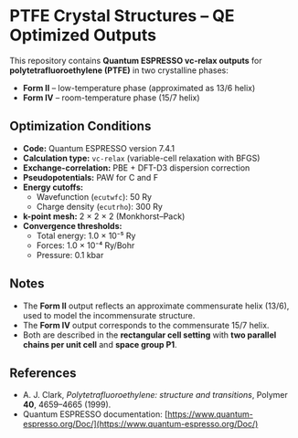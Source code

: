 # PTFE Crystal Structures – QE Optimized Outputs

This repository contains **Quantum ESPRESSO vc-relax outputs** for **polytetrafluoroethylene (PTFE)** in two crystalline phases:

- **Form II** – low-temperature phase (approximated as 13/6 helix)  
- **Form IV** – room-temperature phase (15/7 helix)

## Optimization Conditions

- **Code:** Quantum ESPRESSO version 7.4.1
- **Calculation type:** `vc-relax` (variable-cell relaxation with BFGS)  
- **Exchange-correlation:** PBE + DFT-D3 dispersion correction  
- **Pseudopotentials:** PAW for C and F  
- **Energy cutoffs:**  
  - Wavefunction (`ecutwfc`): 50 Ry  
  - Charge density (`ecutrho`): 300 Ry  
- **k-point mesh:** 2 × 2 × 2 (Monkhorst–Pack)  
- **Convergence thresholds:**  
  - Total energy: 1.0 × 10⁻⁵ Ry  
  - Forces: 1.0 × 10⁻⁴ Ry/Bohr  
  - Pressure: 0.1 kbar  

## Notes

- The **Form II** output reflects an approximate commensurate helix (13/6), used to model the incommensurate structure.  
- The **Form IV** output corresponds to the commensurate 15/7 helix.  
- Both are described in the **rectangular cell setting** with **two parallel chains per unit cell** and **space group P1**.

## References

- A. J. Clark, *Polytetrafluoroethylene: structure and transitions*, Polymer **40**, 4659–4665 (1999).  
- Quantum ESPRESSO documentation: [https://www.quantum-espresso.org/Doc/](https://www.quantum-espresso.org/Doc/)

